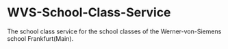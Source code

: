 # WVS-School-Class-Service

The school class service for the school classes of the Werner-von-Siemens school Frankfurt(Main).
